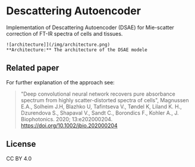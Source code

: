 # Descattering Autoencoder

Implementation of Descattering Autoencoder (DSAE) for Mie-scatter correction of FT-IR spectra of cells and tissues.


```
![architecture]](/img/architecture.png)
**Architecture:** The architecture of the DSAE modele
```



Related paper
---------------
For further explanation of the approach see: 

> "Deep convolutional neural network recovers pure absorbance spectrum from highly scatter-distorted spectra of cells", 
> Magnussen E.A., Solheim J.H, Blazhko U, Tafintseva V., Tøndel K, Liland K. H.,  Dzurendova S.,  Shapaval V.,  Sandt C.,  Borondics F.,  Kohler A.,
> J. Biophotonics. 2020; 13:e202000204.
> https://doi.org/10.1002/jbio.202000204


License
---------
CC BY 4.0
